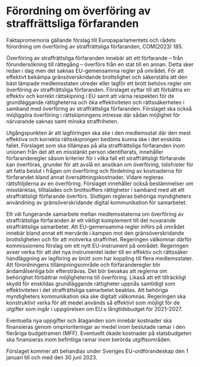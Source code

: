 # Förordning om överföring av straffrättsliga förfaranden

Faktapromemoria gällande förslag till Europaparlamentets och rådets förordning om överföring av straffrättsliga förfaranden, COM(2023\) 185\.

Överföring av straffrättsliga förfaranden innebär att ett förfarande – från förundersökning till rättegång – överförs från en stat till en annan. Detta sker redan i dag men det saknas EU\-gemensamma regler på området. För att effektivt bekämpa gränsöverskridande brottslighet och säkerställa att den bäst lämpade medlemsstaten utreder eller lagför ett brott behövs regler om överföring av straffrättsliga förfaranden. Förslaget syftar till att förbättra en effektiv och korrekt rättskipning i EU samt att värna respekten för de grundläggande rättigheterna och öka effektiviteten och rättssäkerheten i samband med överföring av straffrättsliga förfaranden. Förslaget ska också möjliggöra överföring i rättskipningens intresse där sådan möjlighet för närvarande saknas samt minska straffriheten.

Utgångspunkten är att lagföringen ska ske i den medlemsstat där den mest effektiva och korrekta rättsskipningen bedöms kunna ske i det enskilda fallet. Förslaget som ska tillämpas på alla straffrättsliga förfaranden inom unionen från det att en misstänkt person identifierats, innehåller förfaranderegler såsom kriterier för i vilka fall ett straffrättsligt förfarande kan överföras, grunder för att avslå en ansökan om överföring, tidsfrister för att fatta beslut i frågan om överföring och fördelning av kostnaderna för förfarandet bland annat översättningskostnader. Vidare regleras rättsföljderna av en överföring. Förslaget innehåller också bestämmelser om misstänktas, tilltalades och brottsoffers rättigheter i samband med att ett straffrättsligt förfarande överförs. Slutligen regleras behöriga myndigheters användning av gränsöverskridande digital kommunikation för samarbetet.

Ett väl fungerande samarbete mellan medlemsstaterna om överföring av straffrättsliga förfaranden är ett viktigt komplement till det nuvarande straffrättsliga samarbetet. Att EU\-gemensamma regler införs på området innebär bland annat ett mervärde i kampen mot den gränsöverskridande brottsligheten och för att motverka straffrihet. Regeringen välkomnar därför kommissionens förslag om ett nytt EU\-instrument på området. Regeringen avser verka för att det nya instrumentet leder till en effektiv och rättssäker handläggning av lagföring av brott som har koppling till flera medlemsstater. Att förordningens tillämpningsområde och förfaranderegler blir ändamålsenliga bör eftersträvas. Det bör bevakas att reglerna om behörighet förbättrar möjligheterna till överföring. Likaså att ett tillräckligt skydd för enskildas grundläggande rättigheter uppnås samtidigt som effektiviteten i det straffrättsliga samarbetet beaktas. Att behöriga myndigheters kommunikation ska ske digitalt välkomnas. Regeringen ska konstruktivt verka för att medel används så effektivt som möjligt för de utgifter som ingår i uppgörelsen om EU:s långtidsbudget för 2021–2027\.

Eventuella nya uppgifter och åtaganden som innebär kostnader ska finansieras genom omprioriteringar av medel inom beslutade ramar i den fleråriga budgetramen (MFF). Eventuellt ökade kostnader på statsbudgeten ska finansieras inom befintliga ramar inom berörda utgiftsområden.

Förslaget kommer att behandlas under Sveriges EU\-ordförandeskap den 1 januari till och med den 30 juni 2023\.
